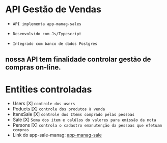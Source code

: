 # API Gestão de Vendas

- `API implementa app-manag-sales`

- `Desenvolvido com Js/Typescript`

- `Integrado com banco de dados Postgres`

## nossa API tem finalidade controlar gestão de compras on-line.

# Entities controladas
- Users [X] `controle dos users`
- Poducts [X] `controle dos produtos à venda`
- ItensSale [X] `controle dos Items comprado pelas pessoas`
- Sale [X] `Soma dos item e calúlos do valores para emissão da nota`
- Persons [X] `controla o cadastro emanutenção da pessoas que efetuam compras`
- Link do app-sale-manag: [app-manag-sale](https://github.com/Ademir2021/app-manag-sales-js)